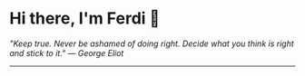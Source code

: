 <h1>Hi there, I'm Ferdi 👋</h1>

<p><em>
  "Keep true. Never be ashamed of doing right. Decide what you think is right and stick to it." — George Eliot
</em></p>

---
